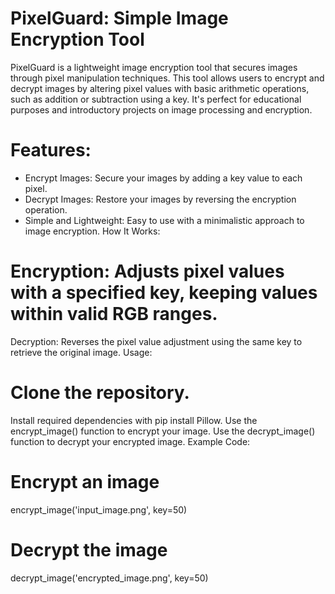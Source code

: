 # PixelGuard: Simple Image Encryption Tool
PixelGuard is a lightweight image encryption tool that secures images through pixel manipulation techniques. This tool allows users to encrypt and decrypt images by altering pixel values with basic arithmetic operations, such as addition or subtraction using a key. It's perfect for educational purposes and introductory projects on image processing and encryption.

# Features:
* Encrypt Images: Secure your images by adding a key value to each pixel.
* Decrypt Images: Restore your images by reversing the encryption operation.
* Simple and Lightweight: Easy to use with a minimalistic approach to image encryption.
How It Works:
# Encryption: Adjusts pixel values with a specified key, keeping values within valid RGB ranges.
Decryption: Reverses the pixel value adjustment using the same key to retrieve the original image.
Usage:
# Clone the repository.
Install required dependencies with pip install Pillow.
Use the encrypt_image() function to encrypt your image.
Use the decrypt_image() function to decrypt your encrypted image.
Example Code:
# Encrypt an image
encrypt_image('input_image.png', key=50)

# Decrypt the image
decrypt_image('encrypted_image.png', key=50)
